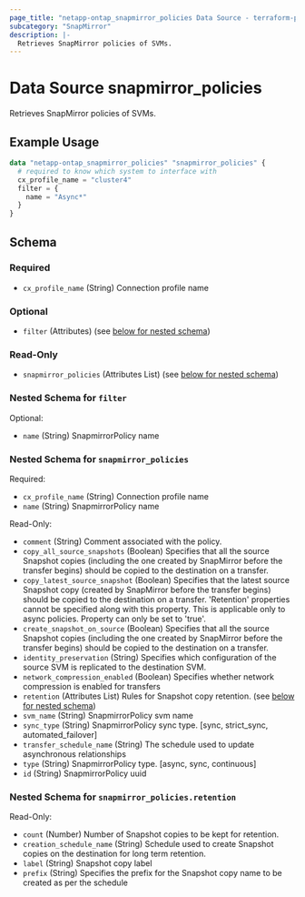 ```yaml
---
page_title: "netapp-ontap_snapmirror_policies Data Source - terraform-provider-netapp-ontap"
subcategory: "SnapMirror"
description: |-
  Retrieves SnapMirror policies of SVMs.
---
```


# Data Source snapmirror_policies

Retrieves SnapMirror policies of SVMs.

## Example Usage
```terraform
data "netapp-ontap_snapmirror_policies" "snapmirror_policies" {
  # required to know which system to interface with
  cx_profile_name = "cluster4"
  filter = {
    name = "Async*"
  }
}
```


<!-- schema generated by tfplugindocs -->
## Schema

### Required

- `cx_profile_name` (String) Connection profile name

### Optional

- `filter` (Attributes) (see [below for nested schema](#nestedatt--filter))

### Read-Only

- `snapmirror_policies` (Attributes List) (see [below for nested schema](#nestedatt--snapmirror_policies))

<a id="nestedatt--filter"></a>
### Nested Schema for `filter`

Optional:

- `name` (String) SnapmirrorPolicy name


<a id="nestedatt--snapmirror_policies"></a>
### Nested Schema for `snapmirror_policies`

Required:

- `cx_profile_name` (String) Connection profile name
- `name` (String) SnapmirrorPolicy name

Read-Only:

- `comment` (String) Comment associated with the policy.
- `copy_all_source_snapshots` (Boolean) Specifies that all the source Snapshot copies (including the one created by SnapMirror before the transfer begins) should be copied to the destination on a transfer.
- `copy_latest_source_snapshot` (Boolean) Specifies that the latest source Snapshot copy (created by SnapMirror before the transfer begins) should be copied to the destination on a transfer. 'Retention' properties cannot be specified along with this property. This is applicable only to async policies. Property can only be set to 'true'.
- `create_snapshot_on_source` (Boolean) Specifies that all the source Snapshot copies (including the one created by SnapMirror before the transfer begins) should be copied to the destination on a transfer.
- `identity_preservation` (String) Specifies which configuration of the source SVM is replicated to the destination SVM.
- `network_compression_enabled` (Boolean) Specifies whether network compression is enabled for transfers
- `retention` (Attributes List) Rules for Snapshot copy retention. (see [below for nested schema](#nestedatt--snapmirror_policies--retention))
- `svm_name` (String) SnapmirrorPolicy svm name
- `sync_type` (String) SnapmirrorPolicy sync type. [sync, strict_sync, automated_failover]
- `transfer_schedule_name` (String) The schedule used to update asynchronous relationships
- `type` (String) SnapmirrorPolicy type. [async, sync, continuous]
- `id` (String) SnapmirrorPolicy uuid

<a id="nestedatt--snapmirror_policies--retention"></a>
### Nested Schema for `snapmirror_policies.retention`

Read-Only:

- `count` (Number) Number of Snapshot copies to be kept for retention.
- `creation_schedule_name` (String) Schedule used to create Snapshot copies on the destination for long term retention.
- `label` (String) Snapshot copy label
- `prefix` (String) Specifies the prefix for the Snapshot copy name to be created as per the schedule
